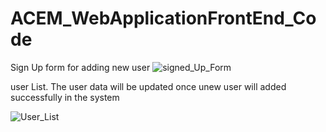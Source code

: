 # ACEM_WebApplicationFrontEnd_Code
Sign Up form for adding new user
![signed_Up_Form](https://user-images.githubusercontent.com/45213219/152802661-89339e20-6586-4b61-b2a8-e247aa596d48.png)

user List. The user data will be updated once unew user will added successfully in the system

![User_List](https://user-images.githubusercontent.com/45213219/152802797-b708655d-a4cf-4573-929f-4cf6515310ab.png)
